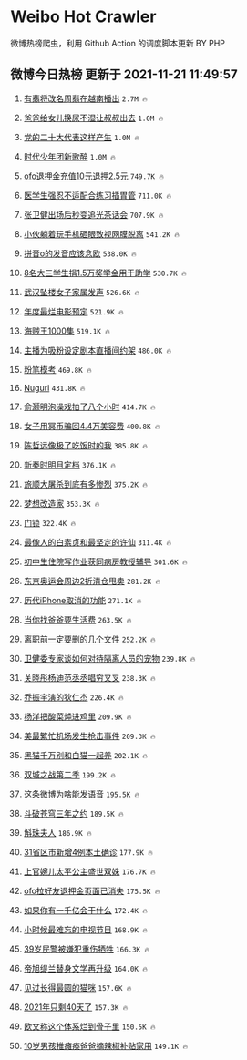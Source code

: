 # Weibo Hot Crawler 



微博热榜爬虫，利用 Github Action 的调度脚本更新 BY PHP 


## 微博今日热榜 更新于 2021-11-21 11:49:57 
1. [有翡将改名周翡在越南播出](https://s.weibo.com/weibo?q=%23%E6%9C%89%E7%BF%A1%E5%B0%86%E6%94%B9%E5%90%8D%E5%91%A8%E7%BF%A1%E5%9C%A8%E8%B6%8A%E5%8D%97%E6%92%AD%E5%87%BA%23&Refer=top) `2.7M 🔥` 

1. [爸爸给女儿换尿不湿让叔叔出去](https://s.weibo.com/weibo?q=%23%E7%88%B8%E7%88%B8%E7%BB%99%E5%A5%B3%E5%84%BF%E6%8D%A2%E5%B0%BF%E4%B8%8D%E6%B9%BF%E8%AE%A9%E5%8F%94%E5%8F%94%E5%87%BA%E5%8E%BB%23&Refer=top) `1.0M 🔥` 

1. [党的二十大代表这样产生](https://s.weibo.com/weibo?q=%23%E5%85%9A%E7%9A%84%E4%BA%8C%E5%8D%81%E5%A4%A7%E4%BB%A3%E8%A1%A8%E8%BF%99%E6%A0%B7%E4%BA%A7%E7%94%9F%23&Refer=top) `1.0M 🔥` 

1. [时代少年团新歌醉](https://s.weibo.com/weibo?q=%23%E6%97%B6%E4%BB%A3%E5%B0%91%E5%B9%B4%E5%9B%A2%E6%96%B0%E6%AD%8C%E9%86%89%23&Refer=top) `1.0M 🔥` 

1. [ofo退押金充值10元退押2.5元](https://s.weibo.com/weibo?q=%23ofo%E9%80%80%E6%8A%BC%E9%87%91%E5%85%85%E5%80%BC10%E5%85%83%E9%80%80%E6%8A%BC2.5%E5%85%83%23&Refer=top) `749.7K 🔥` 

1. [医学生强忍不适配合练习插胃管](https://s.weibo.com/weibo?q=%23%E5%8C%BB%E5%AD%A6%E7%94%9F%E5%BC%BA%E5%BF%8D%E4%B8%8D%E9%80%82%E9%85%8D%E5%90%88%E7%BB%83%E4%B9%A0%E6%8F%92%E8%83%83%E7%AE%A1%23&Refer=top) `711.0K 🔥` 

1. [张卫健出场后秒变追光茶话会](https://s.weibo.com/weibo?q=%23%E5%BC%A0%E5%8D%AB%E5%81%A5%E5%87%BA%E5%9C%BA%E5%90%8E%E7%A7%92%E5%8F%98%E8%BF%BD%E5%85%89%E8%8C%B6%E8%AF%9D%E4%BC%9A%23&Refer=top) `707.9K 🔥` 

1. [小伙躺着玩手机砸眼致视网膜脱离](https://s.weibo.com/weibo?q=%23%E5%B0%8F%E4%BC%99%E8%BA%BA%E7%9D%80%E7%8E%A9%E6%89%8B%E6%9C%BA%E7%A0%B8%E7%9C%BC%E8%87%B4%E8%A7%86%E7%BD%91%E8%86%9C%E8%84%B1%E7%A6%BB%23&Refer=top) `541.2K 🔥` 

1. [拼音o的发音应该念欧](https://s.weibo.com/weibo?q=%23%E6%8B%BC%E9%9F%B3o%E7%9A%84%E5%8F%91%E9%9F%B3%E5%BA%94%E8%AF%A5%E5%BF%B5%E6%AC%A7%23&Refer=top) `538.0K 🔥` 

1. [8名大三学生捐1.5万奖学金用于助学](https://s.weibo.com/weibo?q=%238%E5%90%8D%E5%A4%A7%E4%B8%89%E5%AD%A6%E7%94%9F%E6%8D%901.5%E4%B8%87%E5%A5%96%E5%AD%A6%E9%87%91%E7%94%A8%E4%BA%8E%E5%8A%A9%E5%AD%A6%23&Refer=top) `530.7K 🔥` 

1. [武汉坠楼女子家属发声](https://s.weibo.com/weibo?q=%23%E6%AD%A6%E6%B1%89%E5%9D%A0%E6%A5%BC%E5%A5%B3%E5%AD%90%E5%AE%B6%E5%B1%9E%E5%8F%91%E5%A3%B0%23&Refer=top) `526.6K 🔥` 

1. [年度最烂电影预定](https://s.weibo.com/weibo?q=%23%E5%B9%B4%E5%BA%A6%E6%9C%80%E7%83%82%E7%94%B5%E5%BD%B1%E9%A2%84%E5%AE%9A%23&Refer=top) `521.9K 🔥` 

1. [海贼王1000集](https://s.weibo.com/weibo?q=%23%E6%B5%B7%E8%B4%BC%E7%8E%8B1000%E9%9B%86%23&Refer=top) `519.1K 🔥` 

1. [主播为吸粉设定剧本直播间约架](https://s.weibo.com/weibo?q=%23%E4%B8%BB%E6%92%AD%E4%B8%BA%E5%90%B8%E7%B2%89%E8%AE%BE%E5%AE%9A%E5%89%A7%E6%9C%AC%E7%9B%B4%E6%92%AD%E9%97%B4%E7%BA%A6%E6%9E%B6%23&Refer=top) `486.0K 🔥` 

1. [粉笔模考](https://s.weibo.com/weibo?q=%23%E7%B2%89%E7%AC%94%E6%A8%A1%E8%80%83%23&Refer=top) `469.8K 🔥` 

1. [Nuguri](https://s.weibo.com/weibo?q=Nuguri&Refer=top) `431.8K 🔥` 

1. [俞灏明泡澡戏拍了八个小时](https://s.weibo.com/weibo?q=%23%E4%BF%9E%E7%81%8F%E6%98%8E%E6%B3%A1%E6%BE%A1%E6%88%8F%E6%8B%8D%E4%BA%86%E5%85%AB%E4%B8%AA%E5%B0%8F%E6%97%B6%23&Refer=top) `414.7K 🔥` 

1. [女子用冥币骗回4.4万美容费](https://s.weibo.com/weibo?q=%23%E5%A5%B3%E5%AD%90%E7%94%A8%E5%86%A5%E5%B8%81%E9%AA%97%E5%9B%9E4.4%E4%B8%87%E7%BE%8E%E5%AE%B9%E8%B4%B9%23&Refer=top) `400.8K 🔥` 

1. [陈哲远像极了吃饭时的我](https://s.weibo.com/weibo?q=%23%E9%99%88%E5%93%B2%E8%BF%9C%E5%83%8F%E6%9E%81%E4%BA%86%E5%90%83%E9%A5%AD%E6%97%B6%E7%9A%84%E6%88%91%23&Refer=top) `385.8K 🔥` 

1. [新秦时明月定档](https://s.weibo.com/weibo?q=%23%E6%96%B0%E7%A7%A6%E6%97%B6%E6%98%8E%E6%9C%88%E5%AE%9A%E6%A1%A3%23&Refer=top) `376.1K 🔥` 

1. [旅顺大屠杀到底有多惨烈](https://s.weibo.com/weibo?q=%23%E6%97%85%E9%A1%BA%E5%A4%A7%E5%B1%A0%E6%9D%80%E5%88%B0%E5%BA%95%E6%9C%89%E5%A4%9A%E6%83%A8%E7%83%88%23&Refer=top) `375.2K 🔥` 

1. [梦想改造家](https://s.weibo.com/weibo?q=%E6%A2%A6%E6%83%B3%E6%94%B9%E9%80%A0%E5%AE%B6&Refer=top) `353.3K 🔥` 

1. [门锁](https://s.weibo.com/weibo?q=%E9%97%A8%E9%94%81&Refer=top) `322.4K 🔥` 

1. [最像人的白素贞和最坚定的许仙](https://s.weibo.com/weibo?q=%E6%9C%80%E5%83%8F%E4%BA%BA%E7%9A%84%E7%99%BD%E7%B4%A0%E8%B4%9E%E5%92%8C%E6%9C%80%E5%9D%9A%E5%AE%9A%E7%9A%84%E8%AE%B8%E4%BB%99&Refer=top) `311.4K 🔥` 

1. [初中生住院写作业获同病房教授辅导](https://s.weibo.com/weibo?q=%23%E5%88%9D%E4%B8%AD%E7%94%9F%E4%BD%8F%E9%99%A2%E5%86%99%E4%BD%9C%E4%B8%9A%E8%8E%B7%E5%90%8C%E7%97%85%E6%88%BF%E6%95%99%E6%8E%88%E8%BE%85%E5%AF%BC%23&Refer=top) `301.6K 🔥` 

1. [东京奥运会周边2折清仓甩卖](https://s.weibo.com/weibo?q=%23%E4%B8%9C%E4%BA%AC%E5%A5%A5%E8%BF%90%E4%BC%9A%E5%91%A8%E8%BE%B92%E6%8A%98%E6%B8%85%E4%BB%93%E7%94%A9%E5%8D%96%23&Refer=top) `281.2K 🔥` 

1. [历代iPhone取消的功能](https://s.weibo.com/weibo?q=%23%E5%8E%86%E4%BB%A3iPhone%E5%8F%96%E6%B6%88%E7%9A%84%E5%8A%9F%E8%83%BD%23&Refer=top) `271.1K 🔥` 

1. [当你找爸爸要生活费](https://s.weibo.com/weibo?q=%23%E5%BD%93%E4%BD%A0%E6%89%BE%E7%88%B8%E7%88%B8%E8%A6%81%E7%94%9F%E6%B4%BB%E8%B4%B9%23&Refer=top) `263.5K 🔥` 

1. [离职前一定要删的几个文件](https://s.weibo.com/weibo?q=%23%E7%A6%BB%E8%81%8C%E5%89%8D%E4%B8%80%E5%AE%9A%E8%A6%81%E5%88%A0%E7%9A%84%E5%87%A0%E4%B8%AA%E6%96%87%E4%BB%B6%23&Refer=top) `252.2K 🔥` 

1. [卫健委专家谈如何对待隔离人员的宠物](https://s.weibo.com/weibo?q=%23%E5%8D%AB%E5%81%A5%E5%A7%94%E4%B8%93%E5%AE%B6%E8%B0%88%E5%A6%82%E4%BD%95%E5%AF%B9%E5%BE%85%E9%9A%94%E7%A6%BB%E4%BA%BA%E5%91%98%E7%9A%84%E5%AE%A0%E7%89%A9%23&Refer=top) `239.8K 🔥` 

1. [关晓彤杨迪范丞丞唱穷叉叉](https://s.weibo.com/weibo?q=%23%E5%85%B3%E6%99%93%E5%BD%A4%E6%9D%A8%E8%BF%AA%E8%8C%83%E4%B8%9E%E4%B8%9E%E5%94%B1%E7%A9%B7%E5%8F%89%E5%8F%89%23&Refer=top) `238.3K 🔥` 

1. [乔振宇演的狄仁杰](https://s.weibo.com/weibo?q=%23%E4%B9%94%E6%8C%AF%E5%AE%87%E6%BC%94%E7%9A%84%E7%8B%84%E4%BB%81%E6%9D%B0%23&Refer=top) `226.4K 🔥` 

1. [杨洋把酸菜炖进鸡里](https://s.weibo.com/weibo?q=%23%E6%9D%A8%E6%B4%8B%E6%8A%8A%E9%85%B8%E8%8F%9C%E7%82%96%E8%BF%9B%E9%B8%A1%E9%87%8C%23&Refer=top) `209.9K 🔥` 

1. [美最繁忙机场发生枪击事件](https://s.weibo.com/weibo?q=%23%E7%BE%8E%E6%9C%80%E7%B9%81%E5%BF%99%E6%9C%BA%E5%9C%BA%E5%8F%91%E7%94%9F%E6%9E%AA%E5%87%BB%E4%BA%8B%E4%BB%B6%23&Refer=top) `209.3K 🔥` 

1. [黑猫千万别和白猫一起养](https://s.weibo.com/weibo?q=%23%E9%BB%91%E7%8C%AB%E5%8D%83%E4%B8%87%E5%88%AB%E5%92%8C%E7%99%BD%E7%8C%AB%E4%B8%80%E8%B5%B7%E5%85%BB%23&Refer=top) `202.1K 🔥` 

1. [双城之战第二季](https://s.weibo.com/weibo?q=%23%E5%8F%8C%E5%9F%8E%E4%B9%8B%E6%88%98%E7%AC%AC%E4%BA%8C%E5%AD%A3%23&Refer=top) `199.2K 🔥` 

1. [这条微博为啥能发语音](https://s.weibo.com/weibo?q=%23%E8%BF%99%E6%9D%A1%E5%BE%AE%E5%8D%9A%E4%B8%BA%E5%95%A5%E8%83%BD%E5%8F%91%E8%AF%AD%E9%9F%B3%23&Refer=top) `195.5K 🔥` 

1. [斗破苍穹三年之约](https://s.weibo.com/weibo?q=%23%E6%96%97%E7%A0%B4%E8%8B%8D%E7%A9%B9%E4%B8%89%E5%B9%B4%E4%B9%8B%E7%BA%A6%23&Refer=top) `189.5K 🔥` 

1. [斛珠夫人](https://s.weibo.com/weibo?q=%E6%96%9B%E7%8F%A0%E5%A4%AB%E4%BA%BA&Refer=top) `186.9K 🔥` 

1. [31省区市新增4例本土确诊](https://s.weibo.com/weibo?q=%2331%E7%9C%81%E5%8C%BA%E5%B8%82%E6%96%B0%E5%A2%9E4%E4%BE%8B%E6%9C%AC%E5%9C%9F%E7%A1%AE%E8%AF%8A%23&Refer=top) `177.9K 🔥` 

1. [上官婉儿太平公主盛世双姝](https://s.weibo.com/weibo?q=%23%E4%B8%8A%E5%AE%98%E5%A9%89%E5%84%BF%E5%A4%AA%E5%B9%B3%E5%85%AC%E4%B8%BB%E7%9B%9B%E4%B8%96%E5%8F%8C%E5%A7%9D%23&Refer=top) `176.7K 🔥` 

1. [ofo拉好友退押金页面已消失](https://s.weibo.com/weibo?q=%23ofo%E6%8B%89%E5%A5%BD%E5%8F%8B%E9%80%80%E6%8A%BC%E9%87%91%E9%A1%B5%E9%9D%A2%E5%B7%B2%E6%B6%88%E5%A4%B1%23&Refer=top) `175.5K 🔥` 

1. [如果你有一千亿会干什么](https://s.weibo.com/weibo?q=%23%E5%A6%82%E6%9E%9C%E4%BD%A0%E6%9C%89%E4%B8%80%E5%8D%83%E4%BA%BF%E4%BC%9A%E5%B9%B2%E4%BB%80%E4%B9%88%23&Refer=top) `172.4K 🔥` 

1. [小时候最难忘的电视节目](https://s.weibo.com/weibo?q=%23%E5%B0%8F%E6%97%B6%E5%80%99%E6%9C%80%E9%9A%BE%E5%BF%98%E7%9A%84%E7%94%B5%E8%A7%86%E8%8A%82%E7%9B%AE%23&Refer=top) `168.9K 🔥` 

1. [39岁民警被嫌犯重伤牺牲](https://s.weibo.com/weibo?q=%2339%E5%B2%81%E6%B0%91%E8%AD%A6%E8%A2%AB%E5%AB%8C%E7%8A%AF%E9%87%8D%E4%BC%A4%E7%89%BA%E7%89%B2%23&Refer=top) `166.3K 🔥` 

1. [帝旭缇兰替身文学再升级](https://s.weibo.com/weibo?q=%23%E5%B8%9D%E6%97%AD%E7%BC%87%E5%85%B0%E6%9B%BF%E8%BA%AB%E6%96%87%E5%AD%A6%E5%86%8D%E5%8D%87%E7%BA%A7%23&Refer=top) `164.0K 🔥` 

1. [见过长得最圆的猫咪](https://s.weibo.com/weibo?q=%23%E8%A7%81%E8%BF%87%E9%95%BF%E5%BE%97%E6%9C%80%E5%9C%86%E7%9A%84%E7%8C%AB%E5%92%AA%23&Refer=top) `157.6K 🔥` 

1. [2021年只剩40天了](https://s.weibo.com/weibo?q=%232021%E5%B9%B4%E5%8F%AA%E5%89%A940%E5%A4%A9%E4%BA%86%23&Refer=top) `157.3K 🔥` 

1. [欧文称这个体系烂到骨子里](https://s.weibo.com/weibo?q=%E6%AC%A7%E6%96%87%E7%A7%B0%E8%BF%99%E4%B8%AA%E4%BD%93%E7%B3%BB%E7%83%82%E5%88%B0%E9%AA%A8%E5%AD%90%E9%87%8C&Refer=top) `150.5K 🔥` 

1. [10岁男孩推瘫痪爸爸摘辣椒补贴家用](https://s.weibo.com/weibo?q=%2310%E5%B2%81%E7%94%B7%E5%AD%A9%E6%8E%A8%E7%98%AB%E7%97%AA%E7%88%B8%E7%88%B8%E6%91%98%E8%BE%A3%E6%A4%92%E8%A1%A5%E8%B4%B4%E5%AE%B6%E7%94%A8%23&Refer=top) `149.1K 🔥` 

